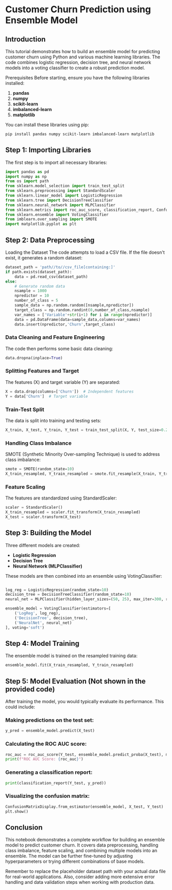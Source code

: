 # Customer Churn Prediction using Ensemble Model
## Introduction
This tutorial demonstrates how to build an ensemble model for predicting customer churn using Python and various machine learning libraries. The code combines logistic regression, decision tree, and neural network models into a voting classifier to create a robust prediction model.

Prerequisites
Before starting, ensure you have the following libraries installed:

 1. **pandas**
 2. **numpy**
 3. **scikit-learn**
 4. **imbalanced-learn**
 5. **matplotlib**

You can install these libraries using pip:

```bash
pip install pandas numpy scikit-learn imbalanced-learn matplotlib
```
## Step 1: Importing Libraries
The first step is to import all necessary libraries:
``` python
import pandas as pd
import numpy as np
from os import path
from sklearn.model_selection import train_test_split
from sklearn.preprocessing import StandardScaler
from sklearn.linear_model import LogisticRegression
from sklearn.tree import DecisionTreeClassifier
from sklearn.neural_network import MLPClassifier
from sklearn.metrics import roc_auc_score, classification_report, ConfusionMatrixDisplay
from sklearn.ensemble import VotingClassifier
from imblearn.over_sampling import SMOTE
import matplotlib.pyplot as plt
```
## Step 2: Data Preprocessing
Loading the Dataset
The code attempts to load a CSV file. If the file doesn't exist, it generates a random dataset:

``` python
dataset_path = 'path//to//csv_file[containing:]'
if path.exists(dataset_path):
    data = pd.read_csv(dataset_path)
else:
    # Generate random data
    nsample = 1000
    npredictor = 10
    number_of_class = 5
    sample_data = np.random.random([nsample,npredictor])
    target_class = np.random.randint(0,number_of_class,nsample)
    var_names = ['Variable'+str(i+1) for i in range(npredictor)]
    data = pd.DataFrame(data=sample_data,columns=var_names)
    data.insert(npredictor,'Churn',target_class)
```
### Data Cleaning and Feature Engineering
The code then performs some basic data cleaning:

```python
data.dropna(inplace=True)
```
### Splitting Features and Target
The features (X) and target variable (Y) are separated:

``` python
X = data.drop(columns=['Churn'])  # Independent features
Y = data['Churn']  # Target variable
```
### Train-Test Split
The data is split into training and testing sets:

``` python
X_train, X_test, Y_train, Y_test = train_test_split(X, Y, test_size=0.2, random_state=10)
```
### Handling Class Imbalance
SMOTE (Synthetic Minority Over-sampling Technique) is used to address class imbalance:

```python
smote = SMOTE(random_state=10)
X_train_resampled, Y_train_resampled = smote.fit_resample(X_train, Y_train)
```
### Feature Scaling
The features are standardized using StandardScaler:

``` python
scaler = StandardScaler()
X_train_resampled = scaler.fit_transform(X_train_resampled)
X_test = scaler.transform(X_test)
```
## Step 3: Building the Model
Three different models are created:

- **Logistic Regression**
- **Decision Tree**
- **Neural Network (MLPClassifier)**

These models are then combined into an ensemble using VotingClassifier:
```python

log_reg = LogisticRegression(random_state=10)
decision_tree = DecisionTreeClassifier(random_state=10)
neural_net = MLPClassifier(hidden_layer_sizes=(50, 25), max_iter=300, random_state=10)

ensemble_model = VotingClassifier(estimators=[
    ('LogReg', log_reg),
    ('DecisionTree', decision_tree),
    ('NeuralNet', neural_net)
], voting='soft')
```
## Step 4: Model Training
The ensemble model is trained on the resampled training data:
```python
ensemble_model.fit(X_train_resampled, Y_train_resampled)
```
## Step 5: Model Evaluation (Not shown in the provided code)
After training the model, you would typically evaluate its performance. This could include:

### Making predictions on the test set:
``` python
y_pred = ensemble_model.predict(X_test)
```
### Calculating the ROC AUC score:
```python
roc_auc = roc_auc_score(Y_test, ensemble_model.predict_proba(X_test), multi_class='ovr')
print(f"ROC AUC Score: {roc_auc}")
```
### Generating a classification report:
```python
print(classification_report(Y_test, y_pred))
```
### Visualizing the confusion matrix:
``` python
ConfusionMatrixDisplay.from_estimator(ensemble_model, X_test, Y_test)
plt.show()
```
## Conclusion
This notebook demonstrates a complete workflow for building an ensemble model to predict customer churn. It covers data preprocessing, handling class imbalance, feature scaling, and combining multiple models into an ensemble. The model can be further fine-tuned by adjusting hyperparameters or trying different combinations of base models.

Remember to replace the placeholder dataset path with your actual data file for real-world applications. Also, consider adding more extensive error handling and data validation steps when working with production data.
